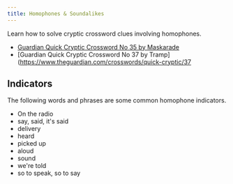 ```yaml
---
title: Homophones & Soundalikes
---
```


Learn how to solve cryptic crossword clues involving homophones.

- [Guardian Quick Cryptic Crossword No 35 by Maskarade](https://www.theguardian.com/crosswords/quick-cryptic/35)
- [Guardian Quick Cryptic Crossword No 37 by Tramp](https://www.theguardian.com/crosswords/quick-cryptic/37

## Indicators

The following words and phrases are some common homophone indicators.

- On the radio
- say, said, it's said
- delivery
- heard
- picked up
- aloud
- sound
- we're told
- so to speak, so to say
